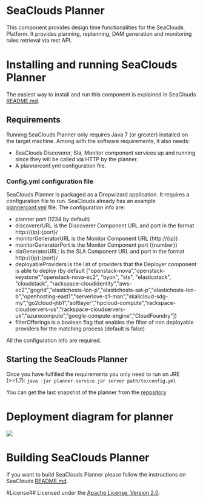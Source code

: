 SeaClouds Planner
==================

This component provides design time functionalities for the SeaClouds Platform. 
It provides planning, replanning, DAM generation and monitoring rules retrieval via rest API.

# Installing and running SeaClouds Planner
The easiest way to install and run this component is explained in SeaClouds [README.md](../README.md).

## Requirements
Running SeaClouds Planner only requires Java 7 (or greater) installed on the target machine. Among with the software requirements, it also needs:

- SeaClouds Discoverer, Sla, Monitor component services up and running since they will be called via HTTP by the planner.
- A plannerconf.yml configuration file.

### Config.yml configuration file
SeaClouds Planner is packaged as a Dropwizard application. It requires a configuration file to run. SeaClouds already has an example [plannerconf.yml](./service/plannerconf.yml)
file. The configuration info are:

- planner port  (1234 by default)
- discovererURL is the Discoverer Component URL and port in the format http://{ip}:{port}/
- monitorGeneratorURL is the Monitor Component URL  (http://{ip})
- monitorGeneratorPort is the Monitor Component port ({number})
- slaGeneratorURL: is the SLA Component URL and port in the format http://{ip}:{port}/
- deployableProviders is the list of providers that the Deployer component is able to deploy (by default ["openstack-nova","openstack-keystone","openstack-nova-ec2", "byon", "sts", "elasticstack", "cloudstack", "rackspace-cloudidentity","aws-ec2","gogrid","elastichosts-lon-p","elastichosts-sat-p","elastichosts-lon-b","openhosting-east1","serverlove-z1-man","skalicloud-sdg-my","go2cloud-jhb1","softlayer","hpcloud-compute","rackspace-cloudservers-us","rackspace-cloudservers-uk","azurecompute","google-compute-engine","CloudFoundry"])
- filterOfferings is a boolean flag that enables the filter of non deployable providers for the matching process (default is false)

All the configuration info are required.

## Starting the SeaClouds Planner
Once you have fulfilled the requirements you only need to run on JRE (>=1.7): 
``` java -jar planner-service.jar server path/to/config.yml ```

You can get the last snapshot of the planner from the [repository](https://oss.sonatype.org/service/local/artifact/maven/redirect?r=snapshots&g=eu.seaclouds-project&a=planner-service&v=LATEST&e=jar)

# Deployment diagram for planner
![](https://raw.githubusercontent.com/szenzaro/SeaCloudsPlatform/deploymentDiagram/planner/Planner.png)

# Building SeaClouds Planner
If you want to build SeaClouds Planner please follow the instructions on SeaClouds [README.md](../README.md). 

#License##
Licensed under the [Apache License, Version 2.0](http://www.apache.org/licenses/LICENSE-2.0).

